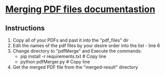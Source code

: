 # [Merging PDF files documentastion](https://pypdf2.readthedocs.io/en/stable/user/merging-pdfs.html#merging-pdf-files)

## Instructions
1. Copy all of your PDFs and past it into the "pdf_files" dir
2. Edit the names of the pdf files by your desire order into the list - line 6
3. Change directory to "pdfMerge" and Execute the commands:
    * pip install -r requirements.txt # Copy line
    * python pdfMerger.py # Copy line
4. Get the merged PDF file from the "merged-result" directory